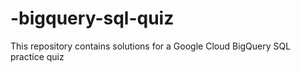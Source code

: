 # -bigquery-sql-quiz
This repository contains solutions for a Google Cloud BigQuery SQL practice quiz
